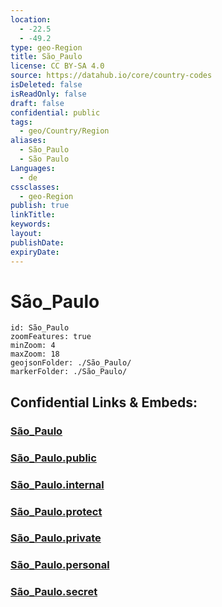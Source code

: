 ```yaml
---
location:
  - -22.5
  - -49.2
type: geo-Region
title: São_Paulo
license: CC BY-SA 4.0
source: https://datahub.io/core/country-codes
isDeleted: false
isReadOnly: false
draft: false
confidential: public
tags:
  - geo/Country/Region
aliases:
  - São_Paulo
  - São Paulo
Languages:
  - de
cssclasses:
  - geo-Region
publish: true
linkTitle:
keywords:
layout:
publishDate:
expiryDate:
---
```


# São_Paulo

```leaflet
id: São_Paulo
zoomFeatures: true 
minZoom: 4 
maxZoom: 18
geojsonFolder: ./São_Paulo/
markerFolder: ./São_Paulo/
```


## Confidential Links & Embeds: 

### [São_Paulo](/_Standards/Earth/Continent/America~South/Brazil/states~Brazil/São_Paulo.md) 

### [São_Paulo.public](/_public/Earth/Continent/America~South/Brazil/states~Brazil/São_Paulo.public.md) 

### [São_Paulo.internal](/_internal/Earth/Continent/America~South/Brazil/states~Brazil/São_Paulo.internal.md) 

### [São_Paulo.protect](/_protect/Earth/Continent/America~South/Brazil/states~Brazil/São_Paulo.protect.md) 

### [São_Paulo.private](/_private/Earth/Continent/America~South/Brazil/states~Brazil/São_Paulo.private.md) 

### [São_Paulo.personal](/_personal/Earth/Continent/America~South/Brazil/states~Brazil/São_Paulo.personal.md) 

### [São_Paulo.secret](/_secret/Earth/Continent/America~South/Brazil/states~Brazil/São_Paulo.secret.md)

